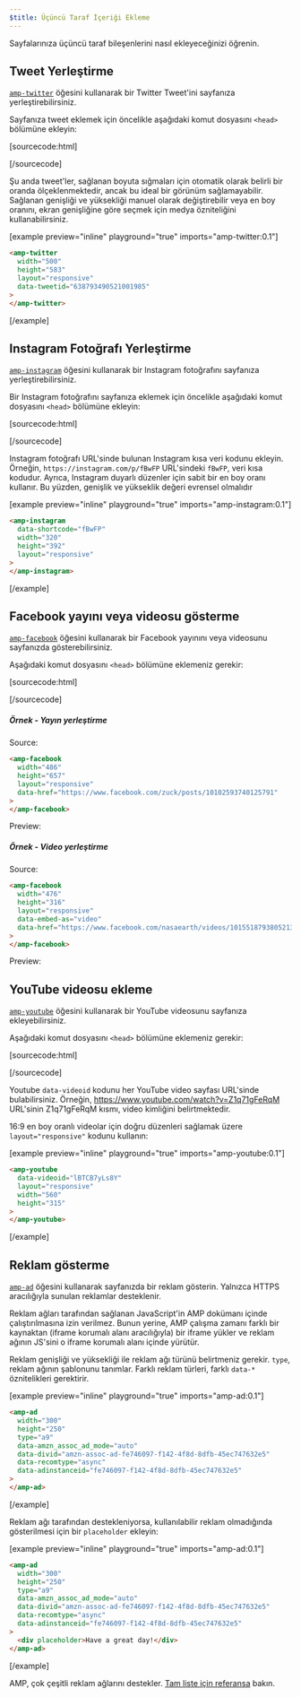 ```yaml
---
$title: Üçüncü Taraf İçeriği Ekleme
---
```


Sayfalarınıza üçüncü taraf bileşenlerini nasıl ekleyeceğinizi öğrenin.

## Tweet Yerleştirme

[`amp-twitter`](../../../../documentation/components/reference/amp-twitter.md) öğesini kullanarak bir Twitter Tweet'ini sayfanıza yerleştirebilirsiniz.

Sayfanıza tweet eklemek için öncelikle aşağıdaki komut dosyasını `<head>` bölümüne ekleyin:

[sourcecode:html]

<script async custom-element="amp-twitter" src="https://cdn.ampproject.org/v0/amp-twitter-0.1.js"></script>

[/sourcecode]

Şu anda tweet'ler, sağlanan boyuta sığmaları için otomatik olarak belirli bir oranda ölçeklenmektedir, ancak bu ideal bir görünüm sağlamayabilir.
Sağlanan genişliği ve yüksekliği manuel olarak değiştirebilir veya en boy oranını, ekran genişliğine göre seçmek için medya özniteliğini kullanabilirsiniz.

[example preview="inline" playground="true" imports="amp-twitter:0.1"]

```html
<amp-twitter
  width="500"
  height="583"
  layout="responsive"
  data-tweetid="638793490521001985"
>
</amp-twitter>
```

[/example]

## Instagram Fotoğrafı Yerleştirme

[`amp-instagram`](../../../../documentation/components/reference/amp-instagram.md) öğesini kullanarak bir Instagram fotoğrafını sayfanıza yerleştirebilirsiniz.

Bir Instagram fotoğrafını sayfanıza eklemek için öncelikle aşağıdaki komut dosyasını `<head>` bölümüne ekleyin:

[sourcecode:html]

<script async custom-element="amp-instagram" src="https://cdn.ampproject.org/v0/amp-instagram-0.1.js"></script>

[/sourcecode]

Instagram fotoğrafı URL'sinde bulunan Instagram kısa veri kodunu ekleyin. Örneğin, `https://instagram.com/p/fBwFP` URL'sindeki `fBwFP`, veri kısa kodudur.
Ayrıca, Instagram duyarlı düzenler için sabit bir en boy oranı kullanır. Bu yüzden, genişlik ve yükseklik değeri evrensel olmalıdır

[example preview="inline" playground="true" imports="amp-instagram:0.1"]

```html
<amp-instagram
  data-shortcode="fBwFP"
  width="320"
  height="392"
  layout="responsive"
>
</amp-instagram>
```

[/example]

## Facebook yayını veya videosu gösterme

[`amp-facebook`](../../../../documentation/components/reference/amp-facebook.md) öğesini kullanarak bir Facebook yayınını veya videosunu sayfanızda gösterebilirsiniz.

Aşağıdaki komut dosyasını `<head>` bölümüne eklemeniz gerekir:

[sourcecode:html]

<script async custom-element="amp-facebook" src="https://cdn.ampproject.org/v0/amp-facebook-0.1.js"></script>

[/sourcecode]

##### Örnek - Yayın yerleştirme

Source:

```html
<amp-facebook
  width="486"
  height="657"
  layout="responsive"
  data-href="https://www.facebook.com/zuck/posts/10102593740125791"
>
</amp-facebook>
```

Preview:
<amp-facebook width="486" height="657"
    layout="responsive"
    data-href="https://www.facebook.com/zuck/posts/10102593740125791">
</amp-facebook>

##### Örnek - Video yerleştirme

Source:

```html
<amp-facebook
  width="476"
  height="316"
  layout="responsive"
  data-embed-as="video"
  data-href="https://www.facebook.com/nasaearth/videos/10155187938052139"
>
</amp-facebook>
```

Preview:
<amp-facebook width="476" height="316"
    layout="responsive"
    data-embed-as="video"
    data-href="https://www.facebook.com/nasaearth/videos/10155187938052139">
</amp-facebook>

## YouTube videosu ekleme

[`amp-youtube`](../../../../documentation/components/reference/amp-youtube.md) öğesini kullanarak bir YouTube videosunu sayfanıza ekleyebilirsiniz.

Aşağıdaki komut dosyasını `<head>` bölümüne eklemeniz gerekir:

[sourcecode:html]

<script async custom-element="amp-youtube" src="https://cdn.ampproject.org/v0/amp-youtube-0.1.js"></script>

[/sourcecode]

Youtube `data-videoid` kodunu her YouTube video sayfası URL'sinde bulabilirsiniz. Örneğin, https://www.youtube.com/watch?v=Z1q71gFeRqM URL'sinin Z1q71gFeRqM kısmı, video kimliğini belirtmektedir.

16:9 en boy oranlı videolar için doğru düzenleri sağlamak üzere `layout="responsive"` kodunu kullanın:

[example preview="inline" playground="true" imports="amp-youtube:0.1"]

```html
<amp-youtube
  data-videoid="lBTCB7yLs8Y"
  layout="responsive"
  width="560"
  height="315"
>
</amp-youtube>
```

[/example]

## Reklam gösterme

[`amp-ad`](../../../../documentation/components/reference/amp-ad.md) öğesini kullanarak sayfanızda bir reklam gösterin.
Yalnızca HTTPS aracılığıyla sunulan reklamlar desteklenir.

Reklam ağları tarafından sağlanan JavaScript'in AMP dokümanı içinde çalıştırılmasına izin verilmez.
Bunun yerine, AMP çalışma zamanı farklı bir kaynaktan (iframe korumalı alanı aracılığıyla) bir iframe yükler ve reklam ağının JS'sini o iframe korumalı alanı içinde yürütür.

Reklam genişliği ve yüksekliği ile reklam ağı türünü belirtmeniz gerekir.
`type`, reklam ağının şablonunu tanımlar.
Farklı reklam türleri, farklı `data-*` öznitelikleri gerektirir.

[example preview="inline" playground="true" imports="amp-ad:0.1"]

```html
<amp-ad
  width="300"
  height="250"
  type="a9"
  data-amzn_assoc_ad_mode="auto"
  data-divid="amzn-assoc-ad-fe746097-f142-4f8d-8dfb-45ec747632e5"
  data-recomtype="async"
  data-adinstanceid="fe746097-f142-4f8d-8dfb-45ec747632e5"
>
</amp-ad>
```

[/example]

Reklam ağı tarafından destekleniyorsa, kullanılabilir reklam olmadığında gösterilmesi için bir `placeholder` ekleyin:

[example preview="inline" playground="true" imports="amp-ad:0.1"]

```html
<amp-ad
  width="300"
  height="250"
  type="a9"
  data-amzn_assoc_ad_mode="auto"
  data-divid="amzn-assoc-ad-fe746097-f142-4f8d-8dfb-45ec747632e5"
  data-recomtype="async"
  data-adinstanceid="fe746097-f142-4f8d-8dfb-45ec747632e5"
>
  <div placeholder>Have a great day!</div>
</amp-ad>
```

[/example]

AMP, çok çeşitli reklam ağlarını destekler. [Tam liste için referansa](../../../../documentation/components/reference/amp-ad.md#supported-ad-networks) bakın.

